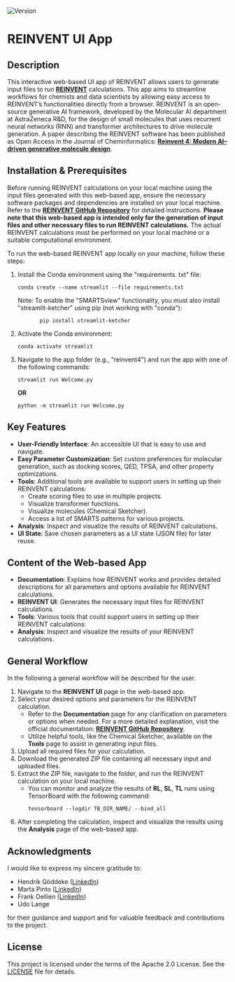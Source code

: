 ![Version](https://img.shields.io/badge/version-1.0.0--beta-blue)

# REINVENT UI App

## Description
This interactive web-based UI app of REINVENT allows users to generate input files to run [**REINVENT**](https://github.com/MolecularAI/REINVENT4) 
calculations. This app aims to streamline workflows for chemists and data scientists by allowing 
easy access to REINVENT’s functionalities directly from a browser. REINVENT is an open-source generative AI framework, developed by the Molecular AI department at AstraZeneca R&D, 
for the design of small molecules that uses recurrent neural networks (RNN) and transformer architectures to drive molecule generation. 
A paper describing the REINVENT software has been published as Open Access in the Journal of Cheminformatics: 
[**Reinvent 4: Modern AI–driven generative molecule design**](https://link.springer.com/article/10.1186/s13321-024-00812-5?utm_source=rct_congratemailt&utm_medium=email&utm_campaign=oa_20240221&utm_content=10.1186/s13321-024-00812-5).



## Installation & Prerequisites
Before running REINVENT calculations on your local machine using the input files generated with this 
web-based app, ensure the necessary software packages and dependencies are installed on your local machine. 
Refer to the [**REINVENT GitHub Repository**](https://github.com/MolecularAI/REINVENT4) for detailed instructions. 
**Please note that this web-based app is intended only for the generation of input files and other necessary files to run REINVENT calculations.** The actual REINVENT calculations must be performed on your local machine or a suitable computational environment.

To run the web-based REINVENT app locally on your machine, follow these steps:
  1) Install the Conda environment using the "requirements. txt" file:
        ```
        conda create --name streamlit --file requirements.txt
        ```
     Note: To enable the "SMARTSview" functionality, you must also install "streamlit-ketcher" using pip (not working with "conda"):

                pip install streamlit-ketcher
                
  2) Activate the Conda environment:
        ```
        conda activate streamlit 
        ```

  3) Navigate to the app folder (e.g., "reinvent4") and run the app with one of the following commands: 
        ```
      streamlit run Welcome.py 
        ```
      **OR**
        ```
      python -m streamlit run Welcome.py
        ```


## Key Features
- **User-Friendly Interface**: An accessible UI that is easy to use and navigate.
- **Easy Parameter Customization**: Set custom preferences for molecular generation, such as docking scores, QED, TPSA, and other property optimizations.
- **Tools**: Additional tools are available to support users in setting up their REINVENT calculations:
  - Create scoring files to use in multiple projects.
  - Visualize transformer functions.
  - Visualize molecules (Chemical Sketcher).
  - Access a list of SMARTS patterns for various projects.
- **Analysis**: Inspect and visualize the results of REINVENT calculations.
- **UI State**: Save chosen parameters as a UI state (JSON file) for later reuse.



## Content of the Web-based App
- **Documentation**: Explains how REINVENT works and provides detailed descriptions for all parameters and options available for REINVENT calculations.
- **REINVENT UI**: Generates the necessary input files for REINVENT calculations.
- **Tools**: Various tools that could support users in setting up their REINVENT calculations:
- **Analysis**: Inspect and visualize the results of your REINVENT calculations.



## General Workflow 
In the following a general workflow will be described for the user. 
1. Navigate to the **REINVENT UI** page in the web-based app.
2. Select your desired options and parameters for the REINVENT calculation.
    - Refer to the **Documentation** page for any clarification on parameters or options when needed. 
        For a more detailed explanation, visit the official documentation: [**REINVENT GitHub Repository**](https://github.com/MolecularAI/REINVENT4).
    - Utilize helpful tools, like the Chemical Sketcher, available on the **Tools** page to assist in generating input files.
4. Upload all required files for your calculation.
5. Download the generated ZIP file containing all necessary input and uploaded files.
6. Extract the ZIP file, navigate to the folder, and run the REINVENT calculation on your local machine.
    - You can monitor and analyze the results of **RL**, **SL**, **TL** runs using TensorBoard with the following command:
        ``` 
        tensorboard --logdir TB_DIR_NAME/ --bind_all
        ``` 
7. After completing the calculation, inspect and visualize the results using the **Analysis** page of the web-based app.


## Acknowledgments
I would like to express my sincere gratitude to:
- Hendrik Göddeke ([LinkedIn](https://www.linkedin.com/in/hgoeddeke/))
- Marta Pinto ([LinkedIn](https://www.linkedin.com/in/marta-pinto-9137b324/))
- Frank Oellien ([LinkedIn](https://www.linkedin.com/in/frankoellien/))
- Udo Lange

for their guidance and support and for valuable feedback and contributions to the project.


## License 
This project is licensed under the terms of the Apache 2.0 License. See the [LICENSE](https://github.com/Hassantaha999/reinvent-UI/blob/main/LICENSE) file for details.
